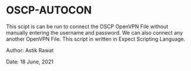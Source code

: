 # OSCP-AUTOCON
This scipt is can be run to connect the OSCP OpenVPN File without manually entering the username and password.
We can also connect any another OpenVPN File. This script in written in Expect Scripting Language.
                                                                                 
Author: Astik Rawat

Date: 18 June, 2021
